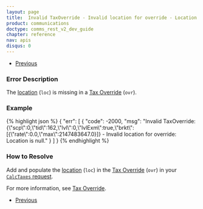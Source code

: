 ```yaml
---
layout: page
title:  Invalid TaxOverride - Invalid location for override - Location is null
product: communications
doctype: comms_rest_v2_dev_guide
chapter: reference
nav: apis
disqus: 0
---
```


<ul class="pager">
  <li class="previous"><a href="/communications/dev-guide_rest_v2/reference/calculate-tax-errors/"><i class="glyphicon glyphicon-chevron-left"></i>Previous</a></li>
</ul>

<h3>Error Description</h3>
The <a class="dev-guide-link" href="/communications/dev-guide_rest_v2/reference/location/">location</a> (<code>loc</code>) is missing in a <a class="dev-guide-link" href="/communications/dev-guide_rest_v2/reference/tax-override/">Tax Override</a> (<code>ovr</code>).

<h3>Example</h3>
{% highlight json %}
{
  "err": [
      {
        "code": -2000,
        "msg": "Invalid TaxOverride: {\"scp\":0,\"tid\":162,\"lvl\":0,\"lvlExm\":true,\"brkt\":[{\"rate\":0.0,\"max\":2147483647.0}]} - Invalid location for override: Location is null."
      }
  ]
}
{% endhighlight %}

<h3>How to Resolve</h3>
Add and populate the <a class="dev-guide-link" href="/communications/dev-guide_rest_v2/reference/location/">location</a> (<code>loc</code>) in the <a class="dev-guide-link" href="/communications/dev-guide_rest_v2/reference/tax-override/">Tax Override</a> (<code>ovr</code>) in your <a class="dev-guide-link" href="/communications/dev-guide_rest_v2/reference/calc-taxes-request/"><code>CalcTaxes</code> request</a>.

For more information, see <a class="dev-guide-link" href="/communications/dev-guide_rest_v2/customizing-transactions/sample-transactions/tax-override/">Tax Override</a>.

<ul class="pager">
  <li class="previous"><a href="/communications/dev-guide_rest_v2/reference/calculate-tax-errors/"><i class="glyphicon glyphicon-chevron-left"></i>Previous</a></li>
</ul>